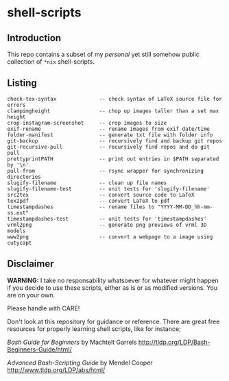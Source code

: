 shell-scripts
=============

Introduction
------------
This repo contains a subset of my *personal* yet still somehow public
collection of `*nix` shell-scripts.


Listing
-------
```
check-tex-syntax              -- check syntax of LaTeX source file for errors
clampimgheight                -- chop up images taller than a set max height
crop-instagram-screenshot     -- crop images to size
exif-rename                   -- rename images from exif date/time
folder-manifest               -- generate txt file with folder info
git-backup                    -- recursively find and backup git repos
git-recursive-pull            -- recursively find repos and do git pull
prettyprintPATH               -- print out entries in $PATH separated by '\n'
pull-from                     -- rsync wrapper for synchronizing directories
slugify-filename              -- clean up file names
slugify-filename-test         -- unit tests for 'slugify-filename'
src2tex                       -- convert source code to LaTeX
tex2pdf                       -- convert LaTeX to pdf
timestampdashes               -- rename files to "YYYY-MM-DD_hh-mm-ss.ext"
timestampdashes-test          -- unit tests for 'timestampdashes'
vrml2png                      -- generate png previews of vrml 3D models
www2png                       -- convert a webpage to a image using cutycapt
```


Disclaimer
----------
**WARNING:**
I take no responsability whatsoever for whatever might happen if you decide to
use these scripts, either as is or as modified versions.  You are on your own.

Please handle with CARE!

Don't look at this repository for guidance or reference.  There are great free
resources for properly learning shell scripts, like for instance;

*Bash Guide for Beginners* by Machtelt Garrels
http://tldp.org/LDP/Bash-Beginners-Guide/html/

*Advanced Bash-Scripting Guide* by Mendel Cooper
http://www.tldp.org/LDP/abs/html/
